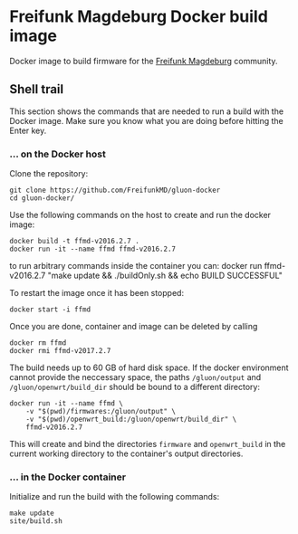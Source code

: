 # Freifunk Magdeburg Docker build image

Docker image to build firmware for the [Freifunk Magdeburg](http://md.freifunk.net) community.

## Shell trail

This section shows the commands that are needed to run a build with the Docker image. Make sure you know what you are doing before hitting the Enter key.

### … on the Docker host

Clone the repository:

    git clone https://github.com/FreifunkMD/gluon-docker
    cd gluon-docker/

Use the following commands on the host to create and run the docker image:

    docker build -t ffmd-v2016.2.7 .
    docker run -it --name ffmd ffmd-v2016.2.7

to run arbitrary commands inside the container you can:
   docker run ffmd-v2016.2.7 "make update && ./buildOnly.sh && echo BUILD SUCCESSFUL"

To restart the image once it has been stopped:

    docker start -i ffmd

Once you are done, container and image can be deleted by calling

    docker rm ffmd
    docker rmi ffmd-v2017.2.7

The build needs up to 60 GB of hard disk space. If the docker environment cannot provide the neccessary space, the paths `/gluon/output` and `/gluon/openwrt/build_dir` should be bound to a different directory:

    docker run -it --name ffmd \
        -v "$(pwd)/firmwares:/gluon/output" \
        -v "$(pwd)/openwrt_build:/gluon/openwrt/build_dir" \
        ffmd-v2016.2.7

This will create and bind the directories `firmware` and `openwrt_build` in the current working directory to the container's output directories.


### … in the Docker container

Initialize and run the build with the following commands:

    make update
    site/build.sh
